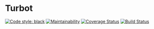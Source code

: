 # Turbot

[![Code style: black](https://img.shields.io/badge/code%20style-black-000000.svg?style=flat-square)](https://github.com/python/black)
[![Maintainability](https://api.codeclimate.com/v1/badges/8a62b8af6f7a9eed396c/maintainability)](https://codeclimate.com/github/hugodelahousse/turbot/maintainability)
[![Coverage Status](https://coveralls.io/repos/github/hugodelahousse/turbot/badge.svg?branch=master)](https://coveralls.io/github/hugodelahousse/turbot?branch=master)
[![Build Status](https://travis-ci.com/hugodelahousse/turbot.svg?branch=master)](https://travis-ci.com/hugodelahousse/turbot)